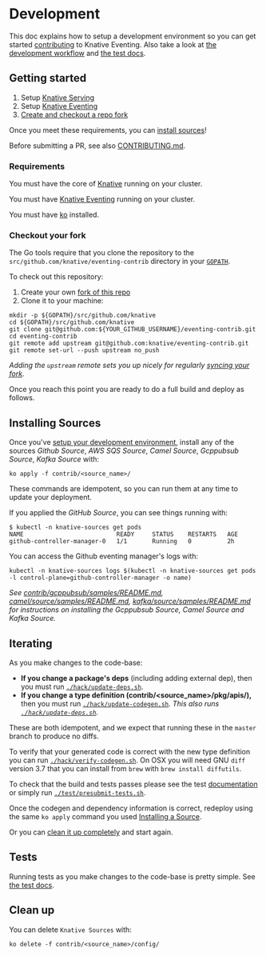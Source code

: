 # Development

This doc explains how to setup a development environment so you can get started
[contributing](./CONTRIBUTING.md) to Knative Eventing. Also take a look at
[the development workflow](./CONTRIBUTING.md#workflow) and
[the test docs](./test/README.md).

## Getting started

1. Setup [Knative Serving](http://github.com/knative/serving)
1. Setup [Knative Eventing](http://github.com/knative/eventing)
1. [Create and checkout a repo fork](#checkout-your-fork)

Once you meet these requirements, you can
[install sources](#installing-sources)!

Before submitting a PR, see also [CONTRIBUTING.md](./CONTRIBUTING.md).

### Requirements

You must have the core of [Knative](http://github.com/knative/serving) running
on your cluster.

You must have [Knative Eventing](http://github.com/knative/serving) running on
your cluster.

You must have
[ko](https://github.com/google/go-containerregistry/blob/master/cmd/ko/README.md)
installed.

### Checkout your fork

The Go tools require that you clone the repository to the
`src/github.com/knative/eventing-contrib` directory in your
[`GOPATH`](https://github.com/golang/go/wiki/SettingGOPATH).

To check out this repository:

1. Create your own
   [fork of this repo](https://help.github.com/articles/fork-a-repo/)
1. Clone it to your machine:

```shell
mkdir -p ${GOPATH}/src/github.com/knative
cd ${GOPATH}/src/github.com/knative
git clone git@github.com:${YOUR_GITHUB_USERNAME}/eventing-contrib.git
cd eventing-contrib
git remote add upstream git@github.com:knative/eventing-contrib.git
git remote set-url --push upstream no_push
```

_Adding the `upstream` remote sets you up nicely for regularly
[syncing your fork](https://help.github.com/articles/syncing-a-fork/)._

Once you reach this point you are ready to do a full build and deploy as
follows.

## Installing Sources

Once you've [setup your development environment](#getting-started), install any
of the sources _Github Source_, _AWS SQS Source_, _Camel Source_, _Gcppubsub
Source_, _Kafka Source_ with:

```
ko apply -f contrib/<source_name>/
```

These commands are idempotent, so you can run them at any time to update your
deployment.

If you applied the _GitHub Source_, you can see things running with:

```shell
$ kubectl -n knative-sources get pods
NAME                          READY     STATUS    RESTARTS   AGE
github-controller-manager-0   1/1       Running   0          2h
```

You can access the Github eventing manager's logs with:

```shell
kubectl -n knative-sources logs $(kubectl -n knative-sources get pods -l control-plane=github-controller-manager -o name)
```

_See
[contrib/gcppubsub/samples/README.md](./contrib/gcppubsub/samples/README.md),
[camel/source/samples/README.md](./camel/source/samples/README.md),
[kafka/source/samples/README.md](./kafka/source/samples/README.md) for
instructions on installing the Gcppubsub Source, Camel Source and Kafka Source._

## Iterating

As you make changes to the code-base:

- **If you change a package's deps** (including adding external dep), then you
  must run [`./hack/update-deps.sh`](./hack/update-deps.sh).
- **If you change a type definition (contrib/<source_name>/pkg/apis/),** then
  you must run [`./hack/update-codegen.sh`](./hack/update-codegen.sh). _This
  also runs [`./hack/update-deps.sh`](./hack/update-deps.sh)._

These are both idempotent, and we expect that running these in the `master`
branch to produce no diffs.

To verify that your generated code is correct with the new type definition you
can run [`./hack/verify-codegen.sh`](./hack/verify-codegen.sh). On OSX you will
need GNU `diff` version 3.7 that you can install from `brew` with
`brew install diffutils`.

To check that the build and tests passes please see the test
[documentation](#tests) or simply run
[`./test/presubmit-tests.sh`](./test/presubmit-tests.sh).

Once the codegen and dependency information is correct, redeploy using the same
`ko apply` command you used [Installing a Source](#installing-a-source).

Or you can [clean it up completely](#clean-up) and start again.

## Tests

Running tests as you make changes to the code-base is pretty simple. See
[the test docs](./test/README.md).

## Clean up

You can delete `Knative Sources` with:

```shell
ko delete -f contrib/<source_name>/config/
```

<!--
TODO(#15): Add default telemetry.
## Telemetry

See [telemetry documentation](./docs/telemetry.md).
-->
